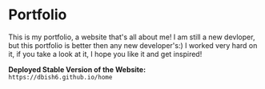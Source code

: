 # Portfolio

This is my portfolio, a website that's all about me! I am still a new devloper, but this portfolio is better then any new developer's:) I worked very hard on it, if you take a look at it, I hope you like it and get inspired!

__Deployed Stable Version of the Website:__<br />
`https://dbish6.github.io/home`
